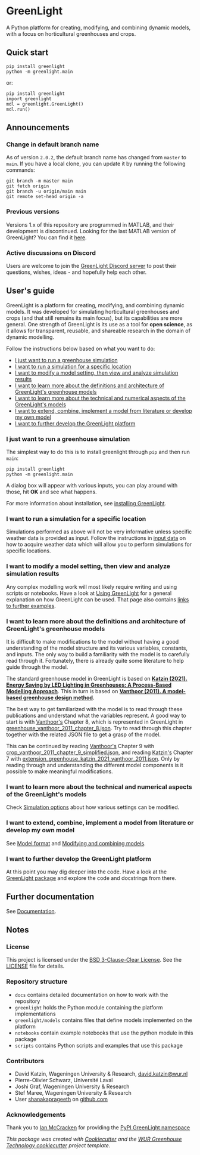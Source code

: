 # GreenLight
A Python platform for creating, modifying, and combining dynamic models, with a focus on horticultural greenhouses and crops.

## Quick start
```shell
pip install greenlight
python -m greenlight.main
```

or:
```shell
pip install greenlight
import greenlight
mdl = greenlight.GreenLight()
mdl.run()
```

## Announcements
### Change in default branch name
As of version `2.0.2`, the default branch name has changed from `master` to `main`.
If you have a local clone, you can update it by running the following commands:

```shell
git branch -m master main
git fetch origin
git branch -u origin/main main
git remote set-head origin -a
```

### Previous versions
Versions 1.x of this repository are programmed in MATLAB, and their development is discontinued.
Looking for the last MATLAB version of GreenLight? You can find it [here](https://github.com/davkat1/GreenLight/tree/4ec6018e0aad2775ad11085d34f3886a7b7dd052).

### Active discussions on Discord
Users are welcome to join the [GreenLight Discord server](https://discord.gg/MwExawsgQc) to post their questions, wishes, ideas - and hopefully help each other.

## User's guide
GreenLight is a platform for creating, modifying, and combining dynamic models.
It was developed for simulating horticultural greenhouses and crops (and that still remains its main focus),
but its capabilities are more general. One strength of GreenLight is its use as a tool for **open science**,
as it allows for transparent, reusable, and shareable research in the domain of dynamic modelling.

Follow the instructions below based on what you want to do:
- [I just want to run a greenhouse simulation](#i-just-want-to-run-a-greenhouse-simulation)
- [I want to run a simulation for a specific location](#i-want-to-run-a-simulation-for-a-specific-location)
- [I want to modify a model setting, then view and analyze simulation results](#i-want-to-modify-a-model-setting-then-view-and-analyze-simulation-results)
- [I want to learn more about the definitions and architecture of GreenLight's greenhouse models](#i-want-to-learn-more-about-the-definitions-and-architecture-of-greenlights-greenhouse-models)
- [I want to learn more about the technical and numerical aspects of the GreenLight's models](#i-want-to-learn-more-about-the-technical-and-numerical-aspects-of-the-greenlights-models)
- [I want to extend, combine, implement a model from literature or develop my own model](#i-want-to-extend-combine-implement-a-model-from-literature-or-develop-my-own-model)
- [I want to further develop the GreenLight platform](#i-want-to-further-develop-the-greenlight-platform)


### I just want to run a greenhouse simulation
The simplest way to do this is to install greenlight through `pip` and then run `main`:
```shell
pip install greenlight
python -m greenlight.main
```
A dialog box will appear with various inputs, you can play around with those, hit **OK** and see what happens.

For more information about installation, see [installing GreenLight](docs/installation.md).

### I want to run a simulation for a specific location
Simulations performed as above will not be very informative unless specific weather data is provided as input.
Follow the instructions in [input data](docs/input_data.md) on how to acquire weather data which will allow you to perform simulations for specific locations.

### I want to modify a model setting, then view and analyze simulation results
Any complex modelling work will most likely require writing and using scripts or notebooks.
Have a look at [Using GreenLight](docs/using_greenlight.md) for a general explanation on how GreenLight can be used.
That page also contains [links to further examples](docs/using_greenlight.md#more-examples).

### I want to learn more about the definitions and architecture of GreenLight's greenhouse models
It is difficult to make modifications to the model without having a good understanding of the model structure and its various variables, constants, and inputs.
The only way to build a familiarity with the model is to carefully read through it. Fortunately, there is already quite some literature to help guide through the model.

The standard greenhouse model in GreenLight is based on [**Katzin (2021). Energy Saving by LED Lighting in Greenhouses: A Process-Based Modelling Approach**](https://doi.org/10.18174/544434).
This in turn is based on [**Vanthoor (2011). A model-based greenhouse design method**](https://edepot.wur.nl/170301).

The best way to get familiarized with the model is to read through these publications and understand what the variables represent.
A good way to start is with [Vanthoor's](https://edepot.wur.nl/170301) Chapter 8, which is represented in GreenLight in [greenhouse_vanthoor_2011_chapter_8.json](../models/katzin_2021/definition/vanthoor_2011/greenhouse_vanthoor_2011_chapter_8.json).
Try to read through this chapter together with the related JSON file to get a grasp of the model.

This can be continued by reading [Vanthoor's](https://edepot.wur.nl/170301) Chapter 9 with [crop_vanthoor_2011_chapter_9_simplified.json](../models/katzin_2021/definition/vanthoor_2011/crop_vanthoor_2011_chapter_9_simplified.json),
and reading [Katzin's](https://doi.org/10.18174/544434) Chapter 7 with [extension_greenhouse_katzin_2021_vanthoor_2011.json](../models/katzin_2021/definition/extension_greenhouse_katzin_2021_vanthoor_2011.json).
Only by reading through and understanding the different model components is it possible to make meaningful modifications.


### I want to learn more about the technical and numerical aspects of the GreenLight's models
Check [Simulation options](docs/simulation_options.md) about how various settings can be modified.

### I want to extend, combine, implement a model from literature or develop my own model
See [Model format](docs/model_format.md) and [Modifying and combining models](docs/modifying_and_combining_models.md).

### I want to further develop the GreenLight platform
At this point you may dig deeper into the code. Have a look at the [GreenLight package](greenlight/__init__.py) and explore the code and docstrings from there.

## Further documentation
See [Documentation](./docs/index.md).

## Notes
### License
This project is licensed under the [BSD 3-Clause-Clear License](https://choosealicense.com/licenses/bsd-3-clause-clear/). See the [LICENSE](LICENSE.txt) file for details.

### Repository structure
- `docs` contains detailed documentation on how to work with the repository
- `greenlight` holds the Python module containing the platform implementations
- `greenlight/models` contains files that define models implemented on the platform
- `notebooks` contain example notebooks that use the python module in this package
- `scripts` contains Python scripts and examples that use this package

### Contributors
- David Katzin, Wageningen University & Research, david.katzin@wur.nl
- Pierre-Olivier Schwarz, Université Laval
- Joshi Graf, Wageningen University & Research
- Stef Maree, Wageningen University & Research
- User [shanakaprageeth](https://github.com/shanakaprageeth) on [github.com](https://github.com)

### Acknowledgements
Thank you to [Ian McCracken](https://github.com/iancmcc) for providing the [PyPI GreenLight namespace](https://pypi.org/project/GreenLight/)


*This package was created with [Cookiecutter](https://github.com/audreyr/cookiecutter) and the [WUR Greenhouse Technology cookiecutter](https://git.wur.nl/glas/pyproject) project template.*
